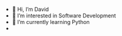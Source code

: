 - 👋 Hi, I’m David
- 👀 I’m interested in Software Development
- 🌱 I’m currently learning Python
-

<!---
Oluwavid/Oluwavid is a ✨ special ✨ repository because its `README.md` (this file) appears on your GitHub profile.
You can click the Preview link to take a look at your changes.
--->
